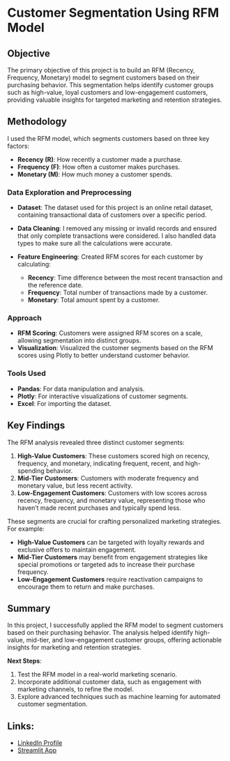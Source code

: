 # **Customer Segmentation Using RFM Model**

## Objective

The primary objective of this project is to build an RFM (Recency, Frequency, Monetary) model to segment customers based on their purchasing behavior. This segmentation helps identify customer groups such as high-value, loyal customers and low-engagement customers, providing valuable insights for targeted marketing and retention strategies.

## Methodology

I used the RFM model, which segments customers based on three key factors:
- **Recency (R)**: How recently a customer made a purchase.
- **Frequency (F)**: How often a customer makes purchases.
- **Monetary (M)**: How much money a customer spends.

### Data Exploration and Preprocessing
- **Dataset**: The dataset used for this project is an online retail dataset, containing transactional data of customers over a specific period.
  
- **Data Cleaning**: I removed any missing or invalid records and ensured that only complete transactions were considered. I also handled data types to make sure all the calculations were accurate.

- **Feature Engineering**: Created RFM scores for each customer by calculating:
  - **Recency**: Time difference between the most recent transaction and the reference date.
  - **Frequency**: Total number of transactions made by a customer.
  - **Monetary**: Total amount spent by a customer.

### Approach
- **RFM Scoring**: Customers were assigned RFM scores on a scale, allowing segmentation into distinct groups.
- **Visualization**: Visualized the customer segments based on the RFM scores using Plotly to better understand customer behavior.

### Tools Used
- **Pandas**: For data manipulation and analysis.
- **Plotly**: For interactive visualizations of customer segments.
- **Excel**: For importing the dataset.

## Key Findings

The RFM analysis revealed three distinct customer segments:
1. **High-Value Customers**: These customers scored high on recency, frequency, and monetary, indicating frequent, recent, and high-spending behavior.
2. **Mid-Tier Customers**: Customers with moderate frequency and monetary value, but less recent activity.
3. **Low-Engagement Customers**: Customers with low scores across recency, frequency, and monetary value, representing those who haven’t made recent purchases and typically spend less.

These segments are crucial for crafting personalized marketing strategies. For example:
- **High-Value Customers** can be targeted with loyalty rewards and exclusive offers to maintain engagement.
- **Mid-Tier Customers** may benefit from engagement strategies like special promotions or targeted ads to increase their purchase frequency.
- **Low-Engagement Customers** require reactivation campaigns to encourage them to return and make purchases.

## Summary

In this project, I successfully applied the RFM model to segment customers based on their purchasing behavior. The analysis helped identify high-value, mid-tier, and low-engagement customer groups, offering actionable insights for marketing and retention strategies.

**Next Steps**:
1. Test the RFM model in a real-world marketing scenario.
2. Incorporate additional customer data, such as engagement with marketing channels, to refine the model.
3. Explore advanced techniques such as machine learning for automated customer segmentation.

## Links:
- [LinkedIn Profile](https://www.linkedin.com/in/erick-yegon-phd-4116961b4/)
- [Streamlit App](https://customer-segementation-rfm-model.streamlit.app/)


